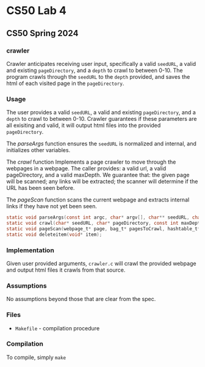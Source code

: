 # CS50 Lab 4
## CS50 Spring 2024

### crawler

Crawler anticipates receiving user input, specifically a valid `seedURL`, a valid and existing `pageDirectory`, and a `depth` to crawl to between 0-10. The program crawls through the `seedURL` to the `depth` provided, and saves the html of each visited page in the `pageDirectory`.

### Usage

The user provides a valid `seedURL`, a valid and existing `pageDirectory`, and a `depth` to crawl to between 0-10. Crawler guarantees if these parameters are all exisiting and valid, it will output html files into the provided `pageDirectory`.

The _parseArgs_ function ensures the `seedURL` is normalized and internal, and initializes other variables.

The _crawl_ function Implements a page crawler to move through the webpages in a webpage. The caller provides: a valid url, a valid pageDirectory, and a valid maxDepth. We guarantee that: the given page will be scanned; any links will be extracted; the scanner will determine if the URL has been seen before.

The _pageScan_ function scans the current webpage and extracts internal links if they have not yet been seen.

```c
static void parseArgs(const int argc, char* argv[], char** seedURL, char** pageDirectory, int* maxDepth);
static void crawl(char* seedURL, char* pageDirectory, const int maxDepth);
static void pageScan(webpage_t* page, bag_t* pagesToCrawl, hashtable_t* pagesSeen);
static void deleteitem(void* item);
```

### Implementation

Given user provided arguments, `crawler.c` will crawl the provided webpage and output html files it crawls from that source.

### Assumptions

No assumptions beyond those that are clear from the spec.

### Files

* `Makefile` - compilation procedure

### Compilation

To compile, simply `make`
